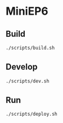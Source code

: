 # MiniEP6

## Build
```sh
./scripts/build.sh
```

## Develop
```sh
./scripts/dev.sh
```

## Run
```sh
./scripts/deploy.sh
```
